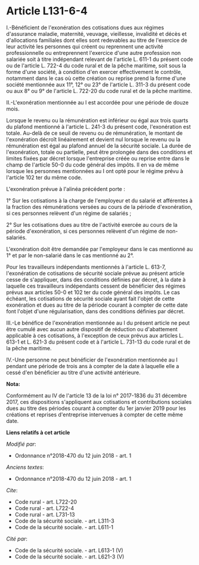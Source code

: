 # Article L131-6-4

I.-Bénéficient de l'exonération des cotisations dues aux régimes d'assurance maladie, maternité, veuvage, vieillesse,
invalidité et décès et d'allocations familiales dont elles sont redevables au titre de l'exercice de leur activité les
personnes qui créent ou reprennent une activité professionnelle ou entreprennent l'exercice d'une autre profession non
salariée soit à titre indépendant relevant de l'article L. 611-1 du présent code ou de l'article L. 722-4 du code rural et de
la pêche maritime, soit sous la forme d'une société, à condition d'en exercer effectivement le contrôle, notamment dans le
cas où cette création ou reprise prend la forme d'une société mentionnée aux 11°, 12° ou 23° de l'article L. 311-3 du présent
code ou aux 8° ou 9° de l'article L. 722-20 du code rural et de la pêche maritime.

II.-L'exonération mentionnée au I est accordée pour une période de douze mois.

Lorsque le revenu ou la rémunération est inférieur ou égal aux trois quarts du plafond mentionné à l'article L. 241-3 du
présent code, l'exonération est totale. Au-delà de ce seuil de revenu ou de rémunération, le montant de l'exonération décroît
linéairement et devient nul lorsque le revenu ou la rémunération est égal au plafond annuel de la sécurité sociale. La durée
de l'exonération, totale ou partielle, peut être prolongée dans des conditions et limites fixées par décret lorsque
l'entreprise créée ou reprise entre dans le champ de l'article 50-0 du code général des impôts. Il en va de même lorsque les
personnes mentionnées au I ont opté pour le régime prévu à l'article 102 ter du même code.

L'exonération prévue à l'alinéa précédent porte :

1° Sur les cotisations à la charge de l'employeur et du salarié et afférentes à la fraction des rémunérations versées au
cours de la période d'exonération, si ces personnes relèvent d'un régime de salariés ;

2° Sur les cotisations dues au titre de l'activité exercée au cours de la période d'exonération, si ces personnes relèvent
d'un régime de non-salariés.

L'exonération doit être demandée par l'employeur dans le cas mentionné au 1° et par le non-salarié dans le cas mentionné au
2°.

Pour les travailleurs indépendants mentionnés à l'article L. 613-7, l'exonération de cotisations de sécurité sociale prévue
au présent article cesse de s'appliquer, dans des conditions définies par décret, à la date à laquelle ces travailleurs
indépendants cessent de bénéficier des régimes prévus aux articles 50-0 et 102 ter du code général des impôts. Le cas
échéant, les cotisations de sécurité sociale ayant fait l'objet de cette exonération et dues au titre de la période courant à
compter de cette date font l'objet d'une régularisation, dans des conditions définies par décret.

III.-Le bénéfice de l'exonération mentionnée au I du présent article ne peut être cumulé avec aucun autre dispositif de
réduction ou d'abattement applicable à ces cotisations, à l'exception de ceux prévus aux articles L. 613-1 et L. 621-3 du
présent code et à l'article L. 731-13 du code rural et de la pêche maritime.

IV.-Une personne ne peut bénéficier de l'exonération mentionnée au I pendant une période de trois ans à compter de la date à
laquelle elle a cessé d'en bénéficier au titre d'une activité antérieure.

**Nota:**

Conformément au IV de l'article 13 de la loi n° 2017-1836 du 31 décembre 2017, ces dispositions s'appliquent aux cotisations
et contributions sociales dues au titre des périodes courant à compter du 1er janvier 2019 pour les créations et reprises
d'entreprise intervenues à compter de cette même date.

**Liens relatifs à cet article**

_Modifié par_:

  - Ordonnance n°2018-470 du 12 juin 2018 - art. 1

_Anciens textes_:

  - Ordonnance n°2018-470 du 12 juin 2018 - art. 1

_Cite_:

  - Code rural - art. L722-20
  - Code rural - art. L722-4
  - Code rural - art. L731-13
  - Code de la sécurité sociale. - art. L311-3
  - Code de la sécurité sociale. - art. L611-1

_Cité par_:

  - Code de la sécurité sociale. - art. L613-1 (V)
  - Code de la sécurité sociale. - art. L621-3 (V)
